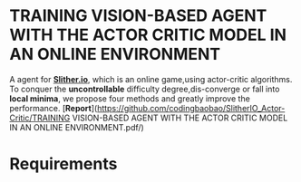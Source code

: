 # TRAINING VISION-BASED AGENT WITH THE ACTOR CRITIC MODEL IN AN ONLINE ENVIRONMENT
A agent for [**Slither.io**](http://slither.io/), which is an online game,using actor-critic algorithms.
To conquer the **uncontrollable** difficulty degree,dis-converge or fall into **local minima**,
we propose four methods and greatly improve the performance. [**Report**](https://github.com/codingbaobao/SlitherIO_Actor-Critic/TRAINING VISION-BASED AGENT WITH THE ACTOR CRITIC MODEL IN AN ONLINE ENVIRONMENT.pdf/)
# Requirements

